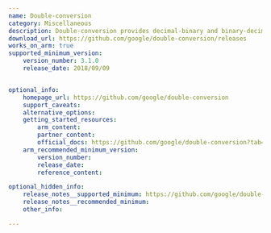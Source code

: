 ```yaml
---
name: Double-conversion
category: Miscellaneous
description: Double-conversion provides decimal-binary and binary-decimal routines for IEEE doubles.
download_url: https://github.com/google/double-conversion/releases
works_on_arm: true
supported_minimum_version:
    version_number: 3.1.0
    release_date: 2018/09/09


optional_info:
    homepage_url: https://github.com/google/double-conversion
    support_caveats:
    alternative_options:
    getting_started_resources:
        arm_content:
        partner_content:
        official_docs: https://github.com/google/double-conversion?tab=readme-ov-file#building
    arm_recommended_minimum_version:
        version_number:
        release_date:
        reference_content:

optional_hidden_info:
    release_notes__supported_minimum: https://github.com/google/double-conversion/releases/tag/3.1.0
    release_notes__recommended_minimum:
    other_info:

---
```

